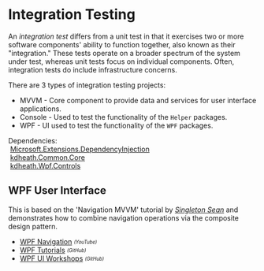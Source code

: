 # Integration Testing
An _integration test_ differs from a unit test in that it exercises two or more software components' ability to function together, also known as their "integration." These tests operate on a broader spectrum of the system under test, whereas unit tests focus on individual components. Often, integration tests do include infrastructure concerns.

There are 3 types of integration testing projects:
- MVVM - Core component to provide data and services for user interface applications.
- Console - Used to test the functionality of the `Helper` packages.
- WPF - UI used to test the functionality of the `WPF` packages.

Dependencies:\
&nbsp;[Microsoft.Extensions.DependencyInjection](https://www.nuget.org/packages/Microsoft.Extensions.DependencyInjection)\
&nbsp;[kdheath.Common.Core](https://www.nuget.org/packages/kdheath.Common.Core)\
&nbsp;[kdheath.Wpf.Controls](https://www.nuget.org/packages/kdheath.Wpf.Controls)

## WPF User Interface
This is based on the 'Navigation MVVM' tutorial by _[Singleton Sean](https://github.com/SingletonSean)_ and demonstrates how to combine navigation operations via the composite design pattern.
- [WPF Navigation](https://www.youtube.com/watch?v=N26C_Cq-gAY&list=PLA8ZIAm2I03ggP55JbLOrXl6puKw4rEb2) <sub><sup>_(YouTube)_</sup></sub>
- [WPF Tutorials](https://github.com/SingletonSean/wpf-tutorials/tree/master/NavigationMVVM) <sub><sup>_(GitHub)_</sup></sub>
- [WPF UI Workshops](https://github.com/SingletonSean/wpf-ui-workshops/tree/master) <sub><sup>_(GitHub)_</sup></sub>

